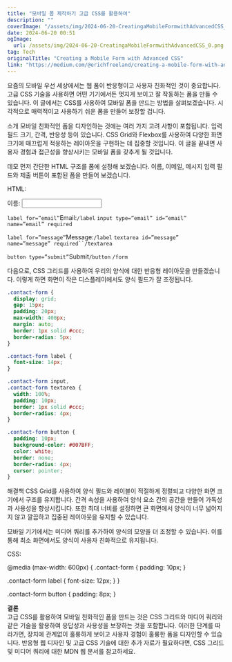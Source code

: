 ```yaml
---
title: "모바일 폼 제작하기 고급 CSS를 활용하여"
description: ""
coverImage: "/assets/img/2024-06-20-CreatingaMobileFormwithAdvancedCSS_0.png"
date: 2024-06-20 00:51
ogImage: 
  url: /assets/img/2024-06-20-CreatingaMobileFormwithAdvancedCSS_0.png
tag: Tech
originalTitle: "Creating a Mobile Form with Advanced CSS"
link: "https://medium.com/@erichfreeland/creating-a-mobile-form-with-advanced-css-3d6a00c631e5"
---
```



요즘의 모바일 우선 세상에서는 웹 폼이 반응형이고 사용자 친화적인 것이 중요합니다. 고급 CSS 기술을 사용하면 어떤 기기에서든 멋지게 보이고 잘 작동하는 폼을 만들 수 있습니다. 이 글에서는 CSS를 사용하여 모바일 폼을 만드는 방법을 살펴보겠습니다. 시각적으로 매력적이고 사용하기 쉬운 폼을 만들어 보장할 겁니다.

소개
모바일 친화적인 폼을 디자인하는 것에는 여러 가지 고려 사항이 포함됩니다. 입력 필드 크기, 간격, 반응성 등이 있습니다. CSS Grid와 Flexbox를 사용하여 다양한 화면 크기에 매끄럽게 적응하는 레이아웃을 구현하는 데 집중할 것입니다. 이 글을 끝내면 사용자 경험과 접근성을 향상시키는 모바일 폼을 갖추게 될 것입니다.

데모
먼저 간단한 HTML 구조를 폼에 설정해 보겠습니다. 이름, 이메일, 메시지 입력 필드와 제출 버튼이 포함된 폼을 만들어 보겠습니다.

HTML:

<form class="contact-form">
    <label for="name">이름:</label>
    <input type="text" id="name" name="name" required>




<div class="content-ad"></div>

`label for=”email”`Email:`/label`
`input type=”email” id=”email” name=”email” required`

`label for=”message”`Message:`/label`
`textarea id=”message” name=”message” required``/textarea`

`button type=”submit”`Submit`/button`
`/form`

다음으로, CSS 그리드를 사용하여 우리의 양식에 대한 반응형 레이아웃을 만들겠습니다. 이렇게 하면 화면이 작은 디스플레이에서도 양식 필드가 잘 조정됩니다.

<div class="content-ad"></div>

```css
.contact-form {
  display: grid;
  gap: 15px;
  padding: 20px;
  max-width: 400px;
  margin: auto;
  border: 1px solid #ccc;
  border-radius: 5px;
}

.contact-form label {
  font-size: 14px;
}

.contact-form input,
.contact-form textarea {
  width: 100%;
  padding: 10px;
  border: 1px solid #ccc;
  border-radius: 4px;
}

.contact-form button {
  padding: 10px;
  background-color: #007BFF;
  color: white;
  border: none;
  border-radius: 4px;
  cursor: pointer;
}
```

<div class="content-ad"></div>

해결책
CSS Grid를 사용하여 양식 필드와 레이블이 적절하게 정렬되고 다양한 화면 크기에서 구조를 유지합니다. 간격 속성을 사용하여 양식 요소 간의 공간을 만들어 가독성과 사용성을 향상시킵니다. 또한 최대 너비를 설정하면 큰 화면에서 양식이 너무 넓어지지 않고 깔끔하고 집중된 레이아웃을 유지할 수 있습니다.

모바일 기기에서는 미디어 쿼리를 추가하여 양식의 모양을 더 조정할 수 있습니다. 이를 통해 최소 화면에서도 양식이 사용자 친화적으로 유지됩니다.

CSS:

@media (max-width: 600px) {
  .contact-form {
    padding: 10px;
  }

  .contact-form label {
    font-size: 12px;
  }
}


<div class="content-ad"></div>


.contact-form button {
    padding: 8px;
}


**결론**  
고급 CSS를 활용하여 모바일 친화적인 폼을 만드는 것은 CSS 그리드와 미디어 쿼리와 같은 기술을 활용하여 응답성과 사용성을 보장하는 것을 포함합니다. 이러한 단계를 따라가면, 장치에 관계없이 훌륭하게 보이고 사용자 경험이 훌륭한 폼을 디자인할 수 있습니다. 반응형 웹 디자인 및 고급 CSS 기술에 대한 추가 자료가 필요하다면, CSS 그리드 및 미디어 쿼리에 대한 MDN 웹 문서를 참고하세요.